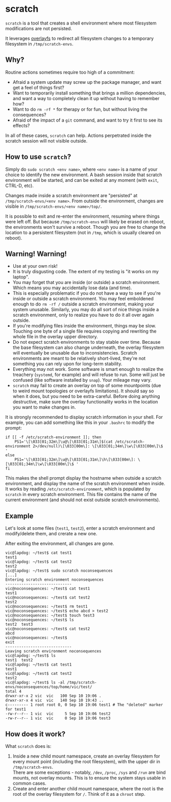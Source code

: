 # scratch

`scratch` is a tool that creates a shell environment where most filesystem modifications are not persisted.

It leverages [overlayfs](https://www.kernel.org/doc/html/latest/filesystems/overlayfs.html) to redirect all filesystem changes to a temporary filesystem in `/tmp/scratch-envs`.

## Why?

Routine actions sometimes require too high of a commitment:
* Afraid a system update may screw up the package manager, and want get a feel of things first?
* Want to temporarily install something that brings a million dependencies, and want a way to completely clean it up without having to remember how?
* Want to do `rm -rf *` for therapy or for fun, but without living the consequences?
* Afraid of the impact of a `git` command, and want to try it first to see its effects?

In all of these cases, `scratch` can help. Actions perpetrated inside the scratch session will not visible outside.

## How to use `scratch`?

Simply do `sudo scratch <env name>`, where `<env name>` is a name of your choice to identify the new environment. A bash session inside that scratch environment will be started, and can be exited at any moment (with `exit`, CTRL-D, etc).

Changes made inside a scratch environment are "persisted" at `/tmp/scratch-envs/<env name>`. From outside the environment, changes are visible in `/tmp/scratch-envs/<env name>/top/`.

It is possible to exit and re-enter the environment, resuming where things were left off. But because `/tmp/scratch-envs` will likely be erased on reboot, the environments won't survive a reboot. Though you are free to change the location to a persistent filesystem (not in `/tmp`, which is usually cleared on reboot).

## Warning! Warning!

* Use at your own risk!
* It is truly disgusting code. The extent of my testing is "it works on my laptop".
* You may forget that you are inside (or outside) a scratch environment. Which means you may accidentally lose data (and time).
* This is especially problematic if you do not have a way to see if you're inside or outside a scratch environment. You may feel emboldened enough to do `rm -rf /` outside a scratch environment, making your system unusable. Similarly, you may do all sort of nice things inside a scratch environment, only to realize you have to do it all over again outside.
* If you're modifying files inside the environment, things may be slow. Touching one byte of a single file requires copying and rewriting the whole file in the overlay upper directory.
* Do not expect scratch environments to stay stable over time. Because the base filesystem can also change underneath, the overlay filesystem will eventually be unusable due to inconsistencies. Scratch environments are meant to be relatively short-lived, they're not something you can rely upon for long-term stability.
* Everything may not work. Some software is smart enough to realize the treachery (`systemd`, for example) and will refuse to run. Some will just be confused (like software installed by `snap`). Your mileage may vary.
* `scratch` may fail to create an overlay on top of some mountpoints (due to weird mount topologies or overlayfs limitations). It should say so when it does, but you need to be extra-careful. Before doing anything destructive, make sure the overlay functionality works in the location you want to make changes in.

It is strongly recommended to display scratch information in your shell. For example, you can add something like this in your `.bashrc` to modify the prompt:
```
if [[ -f /etc/scratch-environment ]]; then
    PS1='\[\033[01;32m\]\u@\[\033[01;31m\]$(cat /etc/scratch-environment 2>/dev/null)\[\033[00m\]: \[\033[01;34m\]\w\[\033[00m\]\$ '
else
    PS1='\[\033[01;32m\]\u@\[\033[01;31m\]\h\[\033[00m\]: \[\033[01;34m\]\w\[\033[00m\]\$ '
fi
```

This makes the shell prompt display the hostname when outside a scratch environment, and display the name of the scratch environment when inside. It works by reading `/etc/scratch-environment`, which is populated by `scratch` in every scratch environment. This file contains the name of the current environment (and should not exist outside scratch environments).


## Example

Let's look at some files (`test1`, `test2`), enter a scratch environment and modify/delete them, and crerate a new one.

After exiting the environment, all changes are gone.

```
vic@lapdog: ~/test$ cat test1
test1
vic@lapdog: ~/test$ cat test2
test2
vic@lapdog: ~/test$ sudo scratch noconsequences
[...]
Entering scratch environment noconsequences
-----------------------------
vic@noconsequences: ~/test$ cat test1
test1
vic@noconsequences: ~/test$ cat test2
test2
vic@noconsequences: ~/test$ rm test1
vic@noconsequences: ~/test$ echo abcd > test2
vic@noconsequences: ~/test$ touch test3
vic@noconsequences: ~/test$ ls
test2  test3
vic@noconsequences: ~/test$ cat test2
abcd
vic@noconsequences: ~/test$
exit
-----------------------------
Leaving scratch environment noconsequences
vic@lapdog: ~/test$ ls
test1  test2
vic@lapdog: ~/test$ cat test1
test1
vic@lapdog: ~/test$ cat test2
test2
vic@lapdog: ~/test$ ls -al /tmp/scratch-envs/noconsequences/top/home/vic/test/
total 4
drwxr-xr-x 2 vic  vic   100 Sep 10 19:06 .
drwxr-xr-x 4 vic  vic   140 Sep 10 19:43 ..
c--------- 1 root root 0, 0 Sep 10 19:06 test1 # The "deleted" marker for test1
-rw-r--r-- 1 vic  vic     5 Sep 10 19:06 test2
-rw-r--r-- 1 vic  vic     0 Sep 10 19:06 test3
```

## How does it work?

What `scratch` does is:
1. Inside a new child mount namespace, create an overlay filesystem for every mount point (including the root filesystem), with the upper dir in `/tmp/scratch-envs`.  
   There are some exceptions - notably, `/dev`, `/proc`, `/sys` and `/run` are bind mounts, not overlay mounts. This is to ensure the system stays usable in common cases.
2. Create and enter another child mount namespace, where the root is the root of the overlay filesystem for `/`. Think of it as a `chroot` step.


